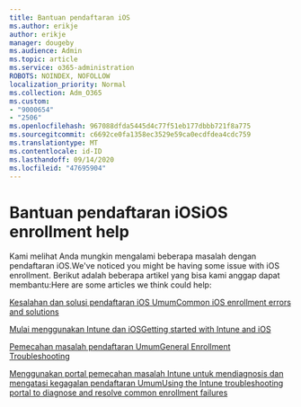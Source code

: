 ```yaml
---
title: Bantuan pendaftaran iOS
ms.author: erikje
author: erikje
manager: dougeby
ms.audience: Admin
ms.topic: article
ms.service: o365-administration
ROBOTS: NOINDEX, NOFOLLOW
localization_priority: Normal
ms.collection: Adm_O365
ms.custom:
- "9000654"
- "2506"
ms.openlocfilehash: 967088dfda5445d4c77f51eb177dbbb721f8a775
ms.sourcegitcommit: c6692ce0fa1358ec3529e59ca0ecdfdea4cdc759
ms.translationtype: MT
ms.contentlocale: id-ID
ms.lasthandoff: 09/14/2020
ms.locfileid: "47695904"
---
```

# <a name="ios-enrollment-help"></a><span data-ttu-id="3cf19-102">Bantuan pendaftaran iOS</span><span class="sxs-lookup"><span data-stu-id="3cf19-102">iOS enrollment help</span></span>

<span data-ttu-id="3cf19-103">Kami melihat Anda mungkin mengalami beberapa masalah dengan pendaftaran iOS.</span><span class="sxs-lookup"><span data-stu-id="3cf19-103">We've noticed you might be having some issue with iOS enrollment.</span></span> <span data-ttu-id="3cf19-104">Berikut adalah beberapa artikel yang bisa kami anggap dapat membantu:</span><span class="sxs-lookup"><span data-stu-id="3cf19-104">Here are some articles we think could help:</span></span> 

[<span data-ttu-id="3cf19-105">Kesalahan dan solusi pendaftaran iOS Umum</span><span class="sxs-lookup"><span data-stu-id="3cf19-105">Common iOS enrollment errors and solutions</span></span>](https://support.microsoft.com/help/4039809/troubleshooting-ios-device-enrollment-in-intune)

[<span data-ttu-id="3cf19-106">Mulai menggunakan Intune dan iOS</span><span class="sxs-lookup"><span data-stu-id="3cf19-106">Getting started with Intune and iOS</span></span>](https://docs.microsoft.com/intune/enrollment/ios-enroll)

[<span data-ttu-id="3cf19-107">Pemecahan masalah pendaftaran Umum</span><span class="sxs-lookup"><span data-stu-id="3cf19-107">General Enrollment Troubleshooting</span></span>](https://docs.microsoft.com/intune/enrollment/troubleshoot-device-enrollment-in-intune)

[<span data-ttu-id="3cf19-108">Menggunakan portal pemecahan masalah Intune untuk mendiagnosis dan mengatasi kegagalan pendaftaran Umum</span><span class="sxs-lookup"><span data-stu-id="3cf19-108">Using the Intune troubleshooting portal to diagnose and resolve common enrollment failures</span></span>](https://docs.microsoft.com/intune/help-desk-operators)